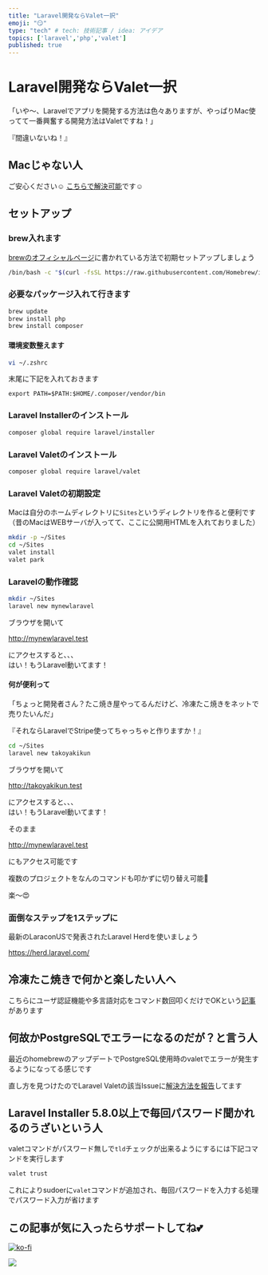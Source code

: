```yaml
---
title: "Laravel開発ならValet一択"
emoji: "😏"
type: "tech" # tech: 技術記事 / idea: アイデア
topics: ['laravel','php','valet']
published: true
---
```

# Laravel開発ならValet一択

「いや〜、Laravelでアプリを開発する方法は色々ありますが、やっぱりMac使ってて一番興奮する開発方法はValetですね！」

『間違いないね！』

## Macじゃない人

ご安心ください☺️
[こちらで解決可能](https://apple.com/jp)です☺️

## セットアップ

### brew入れます

[brewのオフィシャルページ](https://brew.sh/)に書かれている方法で初期セットアップしましょう

```bash
/bin/bash -c "$(curl -fsSL https://raw.githubusercontent.com/Homebrew/install/HEAD/install.sh)"
```

### 必要なパッケージ入れて行きます

```bash
brew update
brew install php
brew install composer
```

#### 環境変数整えます

```bash
vi ~/.zshrc
```

末尾に下記を入れておきます

```vim
export PATH=$PATH:$HOME/.composer/vendor/bin
```

### Laravel Installerのインストール

```bash
composer global require laravel/installer
```

### Laravel Valetのインストール

```bash
composer global require laravel/valet
```


### Laravel Valetの初期設定

Macは自分のホームディレクトリに`Sites`というディレクトリを作ると便利です（昔のMacはWEBサーバが入ってて、ここに公開用HTMLを入れておりました）

```bash
mkdir -p ~/Sites
cd ~/Sites
valet install
valet park
```

### Laravelの動作確認

```bash
mkdir ~/Sites
laravel new mynewlaravel
```

ブラウザを開いて

http://mynewlaravel.test

にアクセスすると、、、<br>
はい！もうLaravel動いてます！

#### 何が便利って

「ちょっと開発者さん？たこ焼き屋やってるんだけど、冷凍たこ焼きをネットで売りたいんだ」

『それならLaravelでStripe使ってちゃっちゃと作りますか！』

```bash
cd ~/Sites
laravel new takoyakikun
```

ブラウザを開いて

http://takoyakikun.test

にアクセスすると、、、<br>
はい！もうLaravel動いてます！

そのまま

http://mynewlaravel.test

にもアクセス可能です

複数のプロジェクトをなんのコマンドも叩かずに切り替え可能🤯

楽〜😍

### 面倒なステップを1ステップに

最新のLaraconUSで発表されたLaravel Herdを使いましょう

https://herd.laravel.com/

## 冷凍たこ焼きで何かと楽したい人へ

こちらにユーザ認証機能や多言語対応をコマンド数回叩くだけでOKという[記事](https://zenn.dev/circleback/articles/larave-three-commands)があります


## 何故かPostgreSQLでエラーになるのだが？と言う人

最近のhomebrewのアップデートでPostgreSQL使用時のvaletでエラーが発生するようになってる感じです

直し方を見つけたのでLaravel Valetの該当Issueに[解決方法を報告](https://github.com/laravel/valet/issues/1433#issuecomment-1653419658)してます

## Laravel Installer 5.8.0以上で毎回パスワード聞かれるのうざいという人
valetコマンドがパスワード無しで`tld`チェックが出来るようにするには下記コマンドを実行します
```bash
valet trust
```
これによりsudoerに`valet`コマンドが追加され、毎回パスワードを入力する処理でパスワード入力が省けます

## この記事が気に入ったらサポートしてね💕

[![ko-fi](https://ko-fi.com/img/githubbutton_sm.svg)](https://ko-fi.com/X7X8O7KCU)

 [![](https://img.shields.io/static/v1?label=Sponsor&message=%E2%9D%A4&logo=GitHub&color=%23fe8e86)](https://github.com/sponsors/askdkc)
